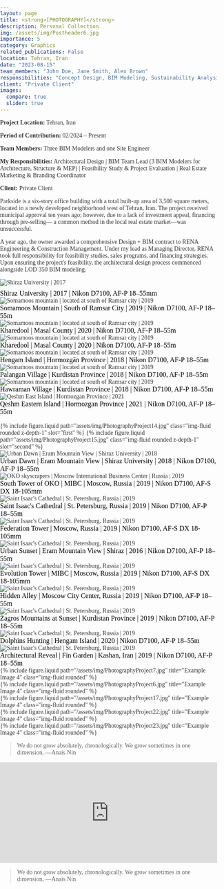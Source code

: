 ```yaml
---
layout: page
title: <strong>[PHOTOGRAPHY]</strong>
description: Personal Collection
img: /assets/img/Postheader6.jpg
importance: 5
category: Graphics
related_publications: False
location: Tehran, Iran
date: "2023-08-15"
team_members: "John Doe, Jane Smith, Alex Brown"
responsibilities: "Concept Design, BIM Modeling, Sustainability Analysis"
client: "Private Client"
images:
  compare: true
  slider: true
---
```

<!-- Project Details Section -->

  <div class="row">
    <div class="col-md-6">
      <p><strong>Project Location:</strong> Tehran, Iran</p>
      <p><strong>Period of Contribution:</strong> 02/2024 – Present</p>
      <p><strong>Team Members:</strong> Three BIM Modelers and one Site Engineer </p>
    </div>
    <div class="col-md-6">
      <p><strong>My Responsibilities:</strong> Architectural Design | BIM Team Lead (3 BIM Modelers for Architecture, Structure & MEP) | Feasibility Study & Project Evaluation | Real Estate Marketing & Branding Coordinator</p>
      <p><strong>Client:</strong> Private Client</p>
    </div>
  </div>




Parkside is a six-story office building with a total built-up area of 3,500 square meters, located in a newly developed neighborhood west of Tehran, Iran. The project received municipal approval ten years ago; however, due to a lack of investment appeal, financing through pre-selling— a common method in the local real estate market—was unsuccessful.

A year ago, the owner awarded a comprehensive Design + BIM contract to RENA Engineering & Construction Management. Under my lead as Managing Director, RENA took full responsibility for feasibility studies, sales programs, and financing strategies. Upon ensuring the project's feasibility, the architectural design process commenced alongside LOD 350 BIM modeling.


<!-- Another Row of Images -->
<div class="row">
  <div class="col-sm mt-3 mt-md-0 text-center">
    <img src="/assets/img/PhotographyProject18.jpg" alt="Shiraz University | 2017" class="img-fluid rounded">
    <div style="color: black; font-size: 1rem; margin-top: 0.5rem;">
      Shiraz University | 2017 | Nikon D7100, AF-P 18–55mm
    </div>
  </div>
</div>
<!-- Another Row of Images -->
<div class="row">
  <div class="col-sm mt-3 mt-md-0 text-center">
    <img src="/assets/img/PhotographyProject5.jpg" alt="Somamoos mountain | located at south of Ramsar city | 2019" class="img-fluid rounded">
    <div style="color: black; font-size: 1rem; margin-top: 0rem;">
       Somamoos Mountain | South of Ramsar City | 2019 | Nikon D7100, AF-P 18–55m
    </div>
  </div>
</div>
<!-- Another Row of Images -->
<div class="row">
  <div class="col-sm mt-3 mt-md-0 text-center">
    <img src="/assets/img/PhotographyProject3.jpg" alt="Somamoos mountain | located at south of Ramsar city | 2019" class="img-fluid rounded">
    <div style="color: black; font-size: 1rem; margin-top: 0rem;">
       Kharedool | Masal County | 2020 | Nikon D7100, AF-P 18–55m
    </div>
  </div>
</div>
<!-- Another Row of Images -->
<div class="row">
  <div class="col-sm mt-3 mt-md-0 text-center">
    <img src="/assets/img/PhotographyProject4.jpg" alt="Somamoos mountain | located at south of Ramsar city | 2019" class="img-fluid rounded">
    <div style="color: black; font-size: 1rem; margin-top: 0rem;">
       Kharedool | Masal County | 2020 | Nikon D7100, AF-P 18–55m
    </div>
  </div>
</div>
<!-- Another Row of Images -->
<div class="row">
  <div class="col-sm mt-3 mt-md-0 text-center">
    <img src="/assets/img/PhotographyProject24.jpg" alt="Somamoos mountain | located at south of Ramsar city | 2019" class="img-fluid rounded">
    <div style="color: black; font-size: 1rem; margin-top: 0rem;">
       Hengam Island | Hormozgān Province | 2018 | Nikon D7100, AF-P 18–55m
    </div>
  </div>
</div>
<!-- Another Row of Images -->
<div class="row">
  <div class="col-sm mt-3 mt-md-0 text-center">
    <img src="/assets/img/PhotographyProject19.jpg" alt="Somamoos mountain | located at south of Ramsar city | 2019" class="img-fluid rounded">
    <div style="color: black; font-size: 1rem; margin-top: 0rem;">
       Palangan Village | Kurdistan Province | 2018 | Nikon D7100, AF-P 18–55m
    </div>
  </div>
</div>
<!-- Another Row of Images -->
<div class="row">
  <div class="col-sm mt-3 mt-md-0 text-center">
    <img src="/assets/img/PhotographyProject17.jpg" alt="Somamoos mountain | located at south of Ramsar city | 2019" class="img-fluid rounded">
    <div style="color: black; font-size: 1rem; margin-top: 0rem;">
       Hawraman Village | Kurdistan Province | 2018 | Nikon D7100, AF-P 18–55m
    </div>
  </div>
</div>

<!-- Another Row of Images -->
<div class="row">
  <div class="col-sm mt-3 mt-md-0 text-center">
    <img src="/assets/img/PhotographyProject24.jpg" alt="Qeshm East Island | Hormozgan Province | 2021" class="img-fluid rounded">
    <div style="color: black; font-size: 1rem; margin-top: 0rem;">
       Qeshm Eastern Island | Hormozgan Province | 2021 | Nikon D7100, AF-P 18–55m
    </div>
  </div>
</div>

<br>



<img-comparison-slider>
  {% include figure.liquid path="assets/img/PhotographyProject14.jpg" class="img-fluid rounded z-depth-1" slot="first" %}
  {% include figure.liquid path="assets/img/PhotographyProject15.jpg" class="img-fluid rounded z-depth-1" slot="second" %}
</img-comparison-slider>



 <!-- Another Row of Images -->
<div class="row">
  <div class="col-sm mt-3 mt-md-0 text-center">
    <img src="/assets/img/PhotographyProject9.jpg" alt="Urban Dawn | Eram Mountain View | Shiraz University | 2018" class="img-fluid rounded">
    <div style="color: black; font-size: 1rem; margin-top: 0rem;">
       Urban Dawn | Eram Mountain View | Shiraz University | 2018 | Nikon D7100, AF-P 18–55m
    </div>
  </div>
</div>

 <!-- Another Row of Images -->
<div class="row">
  <div class="col-sm mt-3 mt-md-0 text-center">
    <img src="/assets/img/PhotographyProject30.jpg" alt="OKO skyscrapers | Moscow International Business Center | Russia | 2019" class="img-fluid rounded">
    <div style="color: black; font-size: 1rem; margin-top: 0rem;">
       South Tower of OKO | MIBC | Moscow, Russia | 2019 | Nikon D7100, AF-S DX 18-105mm
    </div>
  </div>
</div>

 <!-- Another Row of Images -->
<div class="row">
  <div class="col-sm mt-3 mt-md-0 text-center">
    <img src="/assets/img/PhotographyProject28.jpg" alt="Saint Isaac's Cathedral | St. Petersburg, Russia | 2019" class="img-fluid rounded">
    <div style="color: black; font-size: 1rem; margin-top: 0rem;">
       Saint Isaac's Cathedral | St. Petersburg, Russia | 2019 | Nikon D7100, AF-P 18–55m
    </div>
  </div>
</div>



<!-- Another Row of Images -->
<div class="row">
  <div class="col-sm mt-3 mt-md-0 text-center">
    <img src="/assets/img/PhotographyProject29.jpg" alt="Saint Isaac's Cathedral | St. Petersburg, Russia | 2019" class="img-fluid rounded">
    <div style="color: black; font-size: 1rem; margin-top: 0rem;">
       Federation Tower | Moscow, Russia | 2019 | Nikon D7100, AF-S DX 18-105mm
    </div>
  </div>
</div>


<!-- Another Row of Images -->
<div class="row">
  <div class="col-sm mt-3 mt-md-0 text-center">
    <img src="/assets/img/PhotographyProject8.jpg" alt="Saint Isaac's Cathedral | St. Petersburg, Russia | 2019" class="img-fluid rounded">
    <div style="color: black; font-size: 1rem; margin-top: 0rem;">
       Urban Sunset | Eram Mountain View | Shiraz | 2016 | Nikon D7100, AF-P 18–55m
    </div>
  </div>
</div>

  <!-- Another Row of Images -->
<div class="row">
  <div class="col-sm mt-3 mt-md-0 text-center">
    <img src="/assets/img/PhotographyProject32.jpg" alt="Saint Isaac's Cathedral | St. Petersburg, Russia | 2019" class="img-fluid rounded">
    <div style="color: black; font-size: 1rem; margin-top: 0rem;">
       Evolution Tower | MIBC | Moscow, Russia | 2019 | Nikon D7100, AF-S DX 18-105mm
    </div>
  </div>
</div>

<!-- Another Row of Images -->
<div class="row">
  <div class="col-sm mt-3 mt-md-0 text-center">
    <img src="/assets/img/PhotographyProject33.jpg" alt="Saint Isaac's Cathedral | St. Petersburg, Russia | 2019" class="img-fluid rounded">
    <div style="color: black; font-size: 1rem; margin-top: 0rem;">
       Hidden Alley | Moscow City Center, Russia | 2019 | Nikon D7100, AF-P 18–55m
    </div>
  </div>
</div>

 <!-- Another Row of Images -->
<div class="row">
  <div class="col-sm mt-3 mt-md-0 text-center">
    <img src="/assets/img/PhotographyProject10.jpg" alt="Saint Isaac's Cathedral | St. Petersburg, Russia | 2019" class="img-fluid rounded">
    <div style="color: black; font-size: 1rem; margin-top: 0rem;">
       Zagros Mountains at Sunset | Kurdistan Province | 2019 | Nikon D7100, AF-P 18–55m
    </div>
  </div>
</div>


<!-- Another Row of Images -->
<div class="row">
  <div class="col-sm mt-3 mt-md-0 text-center">
    <img src="/assets/img/PhotographyProject26.jpg" alt="Saint Isaac's Cathedral | St. Petersburg, Russia | 2019" class="img-fluid rounded">
    <div style="color: black; font-size: 1rem; margin-top: 0rem;">
       Dolphins Hunting | Hengam Island | 2020 | Nikon D7100, AF-P 18–55m
    </div>
  </div>
</div>

<!-- Another Row of Images -->
<div class="row">
  <div class="col-sm mt-3 mt-md-0 text-center">
    <img src="/assets/img/PhotographyProject20.jpg" alt="Saint Isaac's Cathedral | St. Petersburg, Russia | 2019" class="img-fluid rounded">
    <div style="color: black; font-size: 1rem; margin-top: 0rem;">
       Architectural Reveal | Fin Garden | Kashan, Iran | 2019 | Nikon D7100, AF-P 18–55m
    </div>
  </div>
</div>

<!-- Another Row of Images -->
  <div class="row">
    <div class="col-sm mt-3 mt-md-0">
      {% include figure.liquid path="/assets/img/PhotographyProject7.jpg" title="Example Image 4" class="img-fluid rounded" %}
    </div>
  </div>


<!-- Another Row of Images -->
  <div class="row">
    <div class="col-sm mt-3 mt-md-0">
      {% include figure.liquid path="/assets/img/PhotographyProject6.jpg" title="Example Image 4" class="img-fluid rounded" %}
    </div>
  </div>

<!-- Another Row of Images -->
  <div class="row">
    <div class="col-sm mt-3 mt-md-0">
      {% include figure.liquid path="/assets/img/PhotographyProject17.jpg" title="Example Image 4" class="img-fluid rounded" %}
    </div>
  </div>

  <!-- Another Row of Images -->
  <div class="row">
    <div class="col-sm mt-3 mt-md-0">
      {% include figure.liquid path="/assets/img/PhotographyProject22.jpg" title="Example Image 4" class="img-fluid rounded" %}
    </div>
  </div>

  <!-- Another Row of Images -->
  <div class="row">
    <div class="col-sm mt-3 mt-md-0">
      {% include figure.liquid path="/assets/img/PhotographyProject23.jpg" title="Example Image 4" class="img-fluid rounded" %}
    </div>
  </div>

> We do not grow absolutely, chronologically. We grow sometimes in one dimension,
> —Anais Nin



<div style="padding:46.17% 0 0 0;position:relative;">
  <iframe src="https://www.youtube.com/embed/boUGCuRIPxE" frameborder="0" allow="autoplay; fullscreen; picture-in-picture; clipboard-write; encrypted-media" style="position:absolute;top:0;left:0;width:100%;height:100%;" title="Architecture_BIM_Model_Overview"></iframe>
</div>



> We do not grow absolutely, chronologically. We grow sometimes in one dimension,
> —Anais Nin
> 
<!-- Include Swiper.js Library -->
<link rel="stylesheet" href="https://cdn.jsdelivr.net/npm/swiper/swiper-bundle.min.css">
<script src="https://cdn.jsdelivr.net/npm/swiper/swiper-bundle.min.js"></script>

<!-- Initialize Swiper -->
<script>
  var swiper = new Swiper(".mySwiper", {
    slidesPerView: 1,
    spaceBetween: 10,
    loop: true,
    navigation: {
      nextEl: ".swiper-button-next",
      prevEl: ".swiper-button-prev",
    },
    pagination: {
      el: ".swiper-pagination",
      clickable: true,
    },
  });
</script>

<!-- CSS for Styling -->
<style>/* Slider Container */
.slider-container {
  width: 100%;
  max-width: 900px; /* Controls max width on larger screens */
  margin: auto;
}

/* Slider Images */
.swiper-slide {
  position: relative;
  width: 100%;
  height: 100vh; /* Use relative height for responsiveness */
  max-height: 700px; /* Prevents excessive stretching */
  display: flex;
  align-items: center;
  justify-content: center;
}

/* Image Styling */
.swiper-slide img {
  width: 100%;
  height: 100%;
  object-fit: cover; /* Ensures full coverage without distortion */
  border-radius: 8px;
}

/* Navigation Arrows */
.swiper-button-next,
.swiper-button-prev {
  color: black !important; /* Changes arrow color to black */
}

/* Caption */
.caption {
  position: absolute;
  bottom: 10px;
  left: 15px;
  background: rgba(0, 0, 0, 0.49);
  color: white;
  padding: 5px 10px;
  font-size: 18px;
  border-radius: 5px;
}

/* Responsive Design for Mobile */
@media (max-width: 768px) {
  .swiper-slide {
    height: 40vh; /* Reduce height on smaller screens */
  }

  .swiper-slide img {
    object-fit: contain; /* Avoid excessive cropping on small screens */
  }

  .caption {
    font-size: 14px; /* Adjust caption size */
    padding: 4px 8px;
  }
}

</style>


  <!-- Google Fonts -->
  <link href="https://fonts.googleapis.com/css2?family=Work+Sans:ital,wght@0,100..900;1,100..900&display=swap" rel="stylesheet" rel="stylesheet" rel="stylesheet">
  
  <!-- Add your custom styles -->
  <style>
    /* General Styling */
    body {
       font-family: "Work Sans", serif;
        font-optical-sizing: auto;
        font-weight: <weight>;
        font-style: Bold;
      color: #333;
      margin: 0;
      padding: 0;
    }
